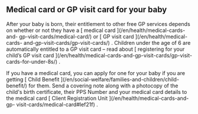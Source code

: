 ##  Medical card or GP visit card for your baby

After your baby is born, their entitlement to other free GP services depends
on whether or not they have a [ medical card ](/en/health/medical-cards-and-
gp-visit-cards/medical-card/) or [ GP visit card ](/en/health/medical-cards-
and-gp-visit-cards/gp-visit-cards/) . Children under the age of 6 are
automatically entitled to a GP visit card – read about [ registering for your
child’s GP visit card ](/en/health/medical-cards-and-gp-visit-cards/gp-visit-
cards-for-under-8s/) .

If you have a medical card, you can apply for one for your baby if you are
getting [ Child Benefit ](/en/social-welfare/families-and-children/child-
benefit/) for them. Send a covering note along with a photocopy of the child's
birth certificate, their PPS Number and your medical card details to the
medical card [ Client Registration Unit ](/en/health/medical-cards-and-gp-
visit-cards/medical-card#lef21f) .
